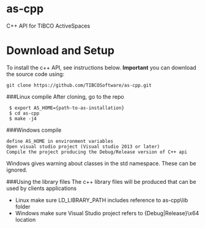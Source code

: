 as-cpp
======

C++ API for TIBCO ActiveSpaces

# Download and Setup
To install the c++ API, see instructions below. **Important** you can download the source code using:

```
git clone https://github.com/TIBCOSoftware/as-cpp.git
```

###Linux compile
After cloning, go to the repo

```
 $ export AS_HOME={path-to-as-installation}
 $ cd as-cpp
 $ make -j4
```

###Windows compile
```
define AS_HOME in environment variables
Open visual studio project (Visual studio 2013 or later) 
Compile the project producing the Debug/Release version of C++ api
```
Windows gives warning about classes in the std namespace. These can be ignored. 

###Using the library files
The c++ library files will be produced that can be used by clients applications

- Linux make sure LD_LIBRARY_PATH includes reference to as-cpp\lib folder
- Windows make sure Visual Studio project refers to {Debug|Release}\x64 location

